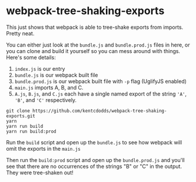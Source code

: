 # webpack-tree-shaking-exports

This just shows that webpack is able to tree-shake exports from imports. Pretty neat.

You can either just look at the `bundle.js` and `bundle.prod.js` files in here, or you can
clone and build it yourself so you can mess around with things. Here's some details:

1. `index.js` is our entry
2. `bundle.js` is our webpack built file
3. `bundle.prod.js` is our webpack built file with `-p` flag (UglifyJS enabled)
4. `main.js` imports A, B, and C.
5. `A.js`, `B.js`, and `C.js` each have a single named export of the string `'A'`, `'B'`, and `'C'` respectively.

```
git clone https://github.com/kentcdodds/webpack-tree-shaking-exports.git
yarn
yarn run build
yarn run build:prod
```

Run the `build` script and open up the `bundle.js` to see how webpack will omit the exports in the `main.js`

Then run the `build:prod` script and open up the `bundle.prod.js` and you'll see that there are no occurrences of the strings "B" or "C" in the output. They were tree-shaken out!

